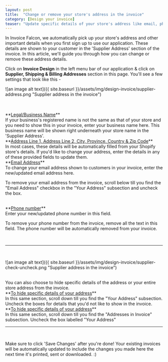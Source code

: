```yaml
---
layout: post
title:  "Change or remove your store's address in the invoice"
category: [Design your invoice]
teaser: "Update specific details of your store's address like email, phone number and more."
---
```


In Invoice Falcon, we automatically pick up your store's address and other important details when you first sign up to use our application. These details are shown to your customer in the 'Supplier Address' section of the invoice. In this article, we'll guide you through how you can change or remove these address details.

Click on **Invoice Design** in the left menu bar of our application & click on **Supplier, Shipping & Billing Addresses** section in this page. You'll see a few settings that look like this -

![an image alt text]({{ site.baseurl }}/assets/img/design-invoice/supplier-address.png "Supplier address in the invoice")

<br/>
<br/>
**<u>Legal/Business Name</u>**
<br/>
If your business's registered name is not the same as that of your store and you need to show this in your invoice, enter your business name here. This business name will be shown right underneath your store name in the 'Supplier Address'.

<br/>
**<u>Address Line 1, Address Line 2, City, Province, Country & Zip Code</u>**
<br/>
In most cases, these details will be automatically filled from your Shopify store's details. If you'd like to change your address, enter the details in any of these provided fields to update them.

<br/>
**<u>Email Address</u>**
<br/>
To change your email address shown to customers in your invoice, enter the new/updated email address here.

To remove your email address from the invoice, scroll below till you find the "Email Address" checkbox in the "Your Address" subsection and uncheck the box.

<br/>
**<u>Phone number</u>**
<br/>
Enter your new/updated phone number in this field.

To remove your phone number from the invoice, remove all the text in this field. The phone number will be automatically removed from your invoice.

<br/>
<hr/>
<br/>

![an image alt text]({{ site.baseurl }}/assets/img/design-invoice/supplier-check-uncheck.png "Supplier address in the invoice")

<br/>
You can also choose to hide specific details of the address or your entire store address from the invoice.

<br/>
**<u>To hide specific details of your address</u>**
<br/>
In this same section, scroll down till you find the "Your Address" subsection. Uncheck the boxes for details that you'd not like to show in the invoice.

<br/>
**<u>To hide specific details of your address</u>**
<br/>
In this same section, scroll down till you find the "Addresses in Invoice" subsection. Uncheck the box labelled "Your Address"


<br/>
<hr/>
<br/>

Make sure to click 'Save Changes' after you're done! Your existing invoices will be automatically updated to include the changes you made here the next time it's printed, sent or downloaded. :)
